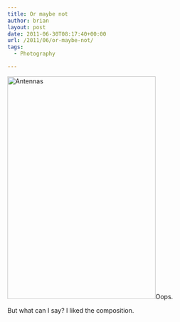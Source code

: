 ```yaml
---
title: Or maybe not
author: brian
layout: post
date: 2011-06-30T08:17:40+00:00
url: /2011/06/or-maybe-not/
tags:
  - Photography

---
```

[<img class="alignright" src="http://farm6.static.flickr.com/5104/5887245004_3873f04c35.jpg" alt="Antennas" width="333" height="500" />][1]Oops.

But what can I say? I liked the composition.

 [1]: http://www.flickr.com/photos/bht/5887245004/ "Antennas by bht, on Flickr"